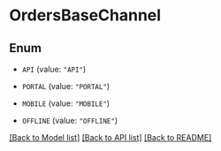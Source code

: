 # OrdersBaseChannel

## Enum


* `API` (value: `"API"`)

* `PORTAL` (value: `"PORTAL"`)

* `MOBILE` (value: `"MOBILE"`)

* `OFFLINE` (value: `"OFFLINE"`)


[[Back to Model list]](../README.md#documentation-for-models) [[Back to API list]](../README.md#documentation-for-api-endpoints) [[Back to README]](../README.md)


